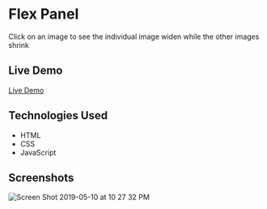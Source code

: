 # **Flex Panel**
Click on an image to see the individual image widen while the other images shrink

## **Live Demo**
[Live Demo](https://elliotkim916.github.io/flex_panel/)

## **Technologies Used**
* HTML
* CSS
* JavaScript

## **Screenshots**
![Screen Shot 2019-05-10 at 10 27 32 PM](https://user-images.githubusercontent.com/26806013/57565445-e5c6fc80-7372-11e9-93cb-a156aaaaab66.png)